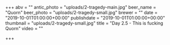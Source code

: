 +++
abv = ""
antic_photo = "uploads/2-tragedy-main.jpg"
beer_name = "Quorn"
beer_photo = "uploads/2-tragedy-small.jpg"
brewer = ""
date = "2019-10-01T01:00:00+00:00"
publishdate = "2019-10-01T01:00:00+00:00"
thumbnail = "uploads/2-tragedy-small.jpg"
title = "Day 2.5 - This is fucking Quorn"
video = ""

+++
